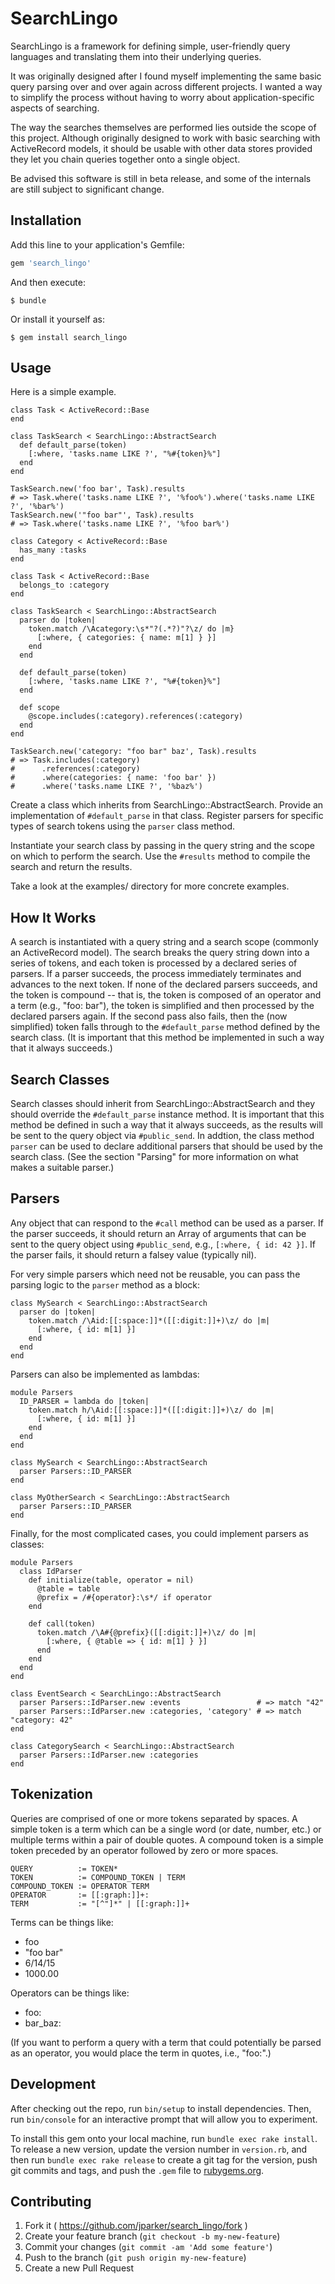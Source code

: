 # SearchLingo

SearchLingo is a framework for defining simple, user-friendly query languages
and translating them into their underlying queries.

It was originally designed after I found myself implementing the same basic
query parsing over and over again across different projects. I wanted a way to
simplify the process without having to worry about application-specific aspects
of searching.

The way the searches themselves are performed lies outside the scope of this
project. Although originally designed to work with basic searching with
ActiveRecord models, it should be usable with other data stores provided they
let you chain queries together onto a single object.

Be advised this software is still in beta release, and some of the internals
are still subject to significant change.

## Installation

Add this line to your application's Gemfile:

```ruby
gem 'search_lingo'
```

And then execute:

    $ bundle

Or install it yourself as:

    $ gem install search_lingo

## Usage

Here is a simple example.

    class Task < ActiveRecord::Base
    end

    class TaskSearch < SearchLingo::AbstractSearch
      def default_parse(token)
        [:where, 'tasks.name LIKE ?', "%#{token}%"]
      end
    end

    TaskSearch.new('foo bar', Task).results
    # => Task.where('tasks.name LIKE ?', '%foo%').where('tasks.name LIKE ?', '%bar%')
    TaskSearch.new('"foo bar"', Task).results
    # => Task.where('tasks.name LIKE ?', '%foo bar%')

    class Category < ActiveRecord::Base
      has_many :tasks
    end

    class Task < ActiveRecord::Base
      belongs_to :category
    end

    class TaskSearch < SearchLingo::AbstractSearch
      parser do |token|
        token.match /\Acategory:\s*"?(.*?)"?\z/ do |m}
          [:where, { categories: { name: m[1] } }]
        end
      end

      def default_parse(token)
        [:where, 'tasks.name LIKE ?', "%#{token}%"]
      end

      def scope
        @scope.includes(:category).references(:category)
      end
    end

    TaskSearch.new('category: "foo bar" baz', Task).results
    # => Task.includes(:category)
    #      .references(:category)
    #      .where(categories: { name: 'foo bar' })
    #      .where('tasks.name LIKE ?', '%baz%')

Create a class which inherits from SearchLingo::AbstractSearch. Provide an
implementation of <code>#default_parse</code> in that class. Register parsers
for specific types of search tokens using the <code>parser</code> class method.

Instantiate your search class by passing in the query string and the scope on
which to perform the search. Use the <code>#results</code> method to compile
the search and return the results.

Take a look at the examples/ directory for more concrete examples.

## How It Works

A search is instantiated with a query string and a search scope (commonly an
ActiveRecord model). The search breaks the query string down into a series of
tokens, and each token is processed by a declared series of parsers. If a
parser succeeds, the process immediately terminates and advances to the next
token. If none of the declared parsers succeeds, and the token is compound --
that is, the token is composed of an operator and a term (e.g., "foo: bar"),
the token is simplified and then processed by the declared parsers again. If
the second pass also fails, then the (now simplified) token falls through to
the <code>#default_parse</code> method defined by the search class. (It is
important that this method be implemented in such a way that it always
succeeds.)

## Search Classes

Search classes should inherit from SearchLingo::AbstractSearch and they should
override the <code>#default_parse</code> instance method. It is important that
this method be defined in such a way that it always succeeds, as the results
will be sent to the query object via <code>#public_send</code>. In addtion, the
class method <code>parser</code> can be used to declare additional parsers that
should be used by the search class. (See the section "Parsing" for more
information on what makes a suitable parser.)

## Parsers

Any object that can respond to the <code>#call</code> method can be used as a
parser. If the parser succeeds, it should return an Array of arguments that can
be sent to the query object using <code>#public_send</code>, e.g.,
<code>[:where, { id: 42 }]</code>. If the parser fails, it should return a
falsey value (typically nil).

For very simple parsers which need not be reusable, you can pass the
parsing logic to the <code>parser</code> method as a block:

    class MySearch < SearchLingo::AbstractSearch
      parser do |token|
        token.match /\Aid:[[:space:]]*([[:digit:]]+)\z/ do |m|
          [:where, { id: m[1] }]
        end
      end
    end

Parsers can also be implemented as lambdas:

    module Parsers
      ID_PARSER = lambda do |token|
        token.match h/\Aid:[[:space:]]*([[:digit:]]+)\z/ do |m|
          [:where, { id: m[1] }]
        end
      end
    end

    class MySearch < SearchLingo::AbstractSearch
      parser Parsers::ID_PARSER
    end

    class MyOtherSearch < SearchLingo::AbstractSearch
      parser Parsers::ID_PARSER
    end

Finally, for the most complicated cases, you could implement parsers as
classes:

    module Parsers
      class IdParser
        def initialize(table, operator = nil)
          @table = table
          @prefix = /#{operator}:\s*/ if operator
        end

        def call(token)
          token.match /\A#{@prefix}([[:digit:]]+)\z/ do |m|
            [:where, { @table => { id: m[1] } }]
          end
        end
      end
    end

    class EventSearch < SearchLingo::AbstractSearch
      parser Parsers::IdParser.new :events                 # => match "42"
      parser Parsers::IdParser.new :categories, 'category' # => match "category: 42"
    end

    class CategorySearch < SearchLingo::AbstractSearch
      parser Parsers::IdParser.new :categories
    end

## Tokenization

Queries are comprised of one or more tokens separated by spaces. A simple token
is a term which can be a single word (or date, number, etc.) or multiple terms
within a pair of double quotes. A compound token is a simple token preceded by
an operator followed by zero or more spaces.

    QUERY          := TOKEN*
    TOKEN          := COMPOUND_TOKEN | TERM
    COMPOUND_TOKEN := OPERATOR TERM
    OPERATOR       := [[:graph:]]+:
    TERM           := "[^"]*" | [[:graph:]]+

Terms can be things like:

* foo
* "foo bar"
* 6/14/15
* 1000.00

Operators can be things like:

* foo:
* bar_baz:

(If you want to perform a query with a term that could potentially be parsed as
an operator, you would place the term in quotes, i.e., "foo:".)

## Development

After checking out the repo, run `bin/setup` to install dependencies. Then, run
`bin/console` for an interactive prompt that will allow you to experiment.

To install this gem onto your local machine, run `bundle exec rake install`. To
release a new version, update the version number in `version.rb`, and then run
`bundle exec rake release` to create a git tag for the version, push git
commits and tags, and push the `.gem` file to
[rubygems.org](https://rubygems.org).

## Contributing

1. Fork it ( https://github.com/jparker/search_lingo/fork )
2. Create your feature branch (`git checkout -b my-new-feature`)
3. Commit your changes (`git commit -am 'Add some feature'`)
4. Push to the branch (`git push origin my-new-feature`)
5. Create a new Pull Request
